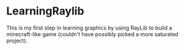 # LearningRaylib
This is my first step in learning graphics by using RayLib to build a minecraft-like game (couldn't have possibly picked a more saturated project).
